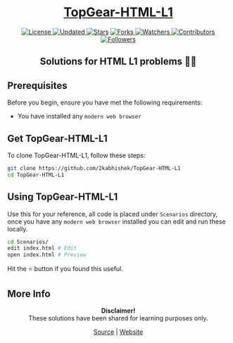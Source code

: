 <div align="center">

<h1><a href="https://2kabhishek.github.io/TopGear-HTML-L1">TopGear-HTML-L1</a></h1>

<a href="https://github.com/2KAbhishek/TopGear-HTML-L1/blob/master/LICENSE">
<img alt="License" src="https://img.shields.io/github/license/2kabhishek/TopGear-HTML-L1?style=plastic&color=white&label=License"> </a>

<a href="https://github.com/2KAbhishek/TopGear-HTML-L1/pulse">
<img alt="Updated" src="https://img.shields.io/github/last-commit/2kabhishek/TopGear-HTML-L1?style=plastic&color=e30724&label=Updated"> </a>

<a href="https://github.com/2KAbhishek/TopGear-HTML-L1/stargazers">
<img alt="Stars" src="https://img.shields.io/github/stars/2kabhishek/TopGear-HTML-L1?style=plastic&color=00d451&label=Stars"></a>

<a href="https://github.com/2KAbhishek/TopGear-HTML-L1/network/members">
<img alt="Forks" src="https://img.shields.io/github/forks/2kabhishek/TopGear-HTML-L1?style=plastic&color=1688f0&label=Forks"> </a>

<a href="https://github.com/2KAbhishek/TopGear-HTML-L1/watchers">
<img alt="Watchers" src="https://img.shields.io/github/watchers/2kabhishek/TopGear-HTML-L1?style=plastic&color=ff5500&label=Watchers"> </a>

<a href="https://github.com/2KAbhishek/TopGear-HTML-L1/graphs/contributors">
<img alt="Contributors" src="https://img.shields.io/github/contributors/2kabhishek/TopGear-HTML-L1?style=plastic&color=f0f&label=Contributors"> </a>

<a href="https://github.com/2KAbhishek?tab=followers">
<img alt="Followers" src="https://img.shields.io/github/followers/2kabhishek?color=222&style=plastic&label=Followers"> </a>

<h2>Solutions for HTML L1 problems 💯🌐</h2>

</div>

## Prerequisites

Before you begin, ensure you have met the following requirements:

- You have installed any `modern web browser`

## Get TopGear-HTML-L1

To clone TopGear-HTML-L1, follow these steps:

```bash
git clone https://github.com/2kabhishek/TopGear-HTML-L1
cd TopGear-HTML-L1
```

## Using TopGear-HTML-L1

Use this for your reference, all code is placed under `Scenarios` directory, once you have any `modern web browser` installed you can edit and run these locally.

```bash
cd Scenarios/
edit index.html # Edit
open index.html # Preview
```

Hit the ⭐ button if you found this useful.

## More Info

<div align="center">

<strong>Disclaimer!</strong><br>
These solutions have been shared for learning purposes only. <br>

<a href="https://github.com/2KAbhishek/TopGear-HTML-L1">Source</a> |
<a href="https://2kabhishek.github.io/TopGear-HTML-L1">Website</a>

</div>
